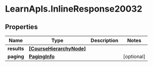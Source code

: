 # LearnApIs.InlineResponse20032

## Properties
Name | Type | Description | Notes
------------ | ------------- | ------------- | -------------
**results** | [**[CourseHierarchyNode]**](CourseHierarchyNode.md) |  | 
**paging** | [**PagingInfo**](PagingInfo.md) |  | [optional] 
